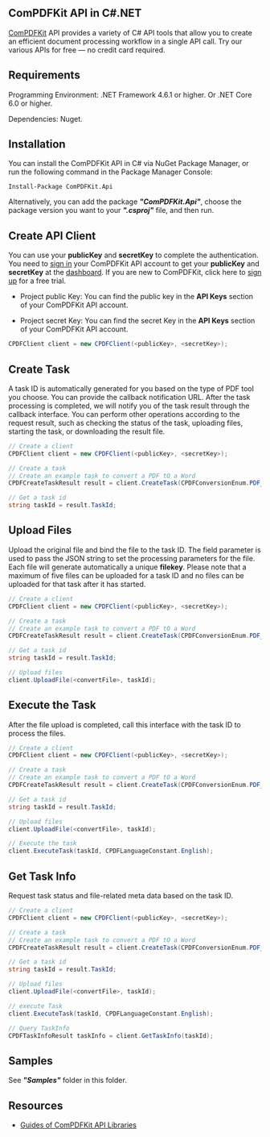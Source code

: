## ComPDFKit API in C#.NET

[ComPDFKit](https://api.compdf.com/api/docs/introduction) API provides a variety of C# API tools that allow you to create an efficient document processing workflow in a single API call. Try our various APIs for free — no credit card required.



## Requirements

Programming Environment: .NET Framework 4.6.1 or higher. Or .NET Core 6.0 or higher.

Dependencies: Nuget.



## Installation

You can install the ComPDFKit API in C# via NuGet Package Manager, or run the following command in the Package Manager Console:
``` shell script
Install-Package ComPDFKit.Api
```
Alternatively, you can add the package ***"ComPDFKit.Api"***, choose the package version you want to your ***".csproj"*** file, and then run.



## Create API Client

You can use your **publicKey** and **secretKey** to complete the authentication. You need to [sign in](https://api.compdf.com/login) your ComPDFKit API account to get your **publicKey** and **secretKey** at the [dashboard](https://api-dashboard.compdf.com/api/keys). If you are new to ComPDFKit, click here to [sign up](https://api.compdf.com/signup) for a free trial.

- Project public Key: You can find the public key in the **API Keys** section of your ComPDFKit API account.

- Project secret Key: You can find the secret Key in the **API Keys** section of your ComPDFKit API account.

```csharp
CPDFClient client = new CPDFClient(<publicKey>, <secretKey>);
```



## Create Task

A task ID is automatically generated for you based on the type of PDF tool you choose. You can provide the callback notification URL. After the task processing is completed, we will notify you of the task result through the callback interface. You can perform other operations according to the request result, such as checking the status of the task, uploading files, starting the task, or downloading the result file.

```csharp
// Create a client
CPDFClient client = new CPDFClient(<publicKey>, <secretKey>);

// Create a task
// Create an example task to convert a PDF tO a Word
CPDFCreateTaskResult result = client.CreateTask(CPDFConversionEnum.PDF_TO_WORD);

// Get a task id
string taskId = result.TaskId;
```



## Upload Files

Upload the original file and bind the file to the task ID. The field parameter is used to pass the JSON string to set the processing parameters for the file. Each file will generate automatically a unique **filekey**. Please note that a maximum of five files can be uploaded for a task ID and no files can be uploaded for that task after it has started.

```csharp
// Create a client
CPDFClient client = new CPDFClient(<publicKey>, <secretKey>);

// Create a task
// Create an example task to convert a PDF tO a Word
CPDFCreateTaskResult result = client.CreateTask(CPDFConversionEnum.PDF_TO_WORD);

// Get a task id
string taskId = result.TaskId;

// Upload files
client.UploadFile(<convertFile>, taskId);
```



## Execute the Task

After the file upload is completed, call this interface with the task ID to process the files.

```csharp
// Create a client
CPDFClient client = new CPDFClient(<publicKey>, <secretKey>);

// Create a task
// Create an example task to convert a PDF tO a Word
CPDFCreateTaskResult result = client.CreateTask(CPDFConversionEnum.PDF_TO_WORD);

// Get a task id
string taskId = result.TaskId;

// Upload files
client.UploadFile(<convertFile>, taskId);

// Execute the task
client.ExecuteTask(taskId, CPDFLanguageConstant.English);
```



## Get Task Info

Request task status and file-related meta data based on the task ID.

```csharp
// Create a client
CPDFClient client = new CPDFClient(<publicKey>, <secretKey>);

// Create a task
// Create an example task to convert a PDF tO a Word
CPDFCreateTaskResult result = client.CreateTask(CPDFConversionEnum.PDF_TO_WORD);

// Get a task id
string taskId = result.TaskId;

// Upload files
client.UploadFile(<convertFile>, taskId);

// execute Task
client.ExecuteTask(taskId, CPDFLanguageConstant.English);

// Query TaskInfo
CPDFTaskInfoResult taskInfo = client.GetTaskInfo(taskId);
```



## Samples

See ***"Samples"*** folder in this folder.



## Resources

* [Guides of ComPDFKit API Libraries](https://api.compdf.com/api-libraries/overview)
